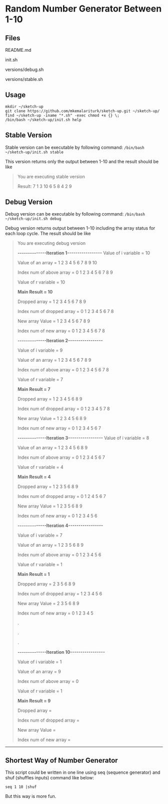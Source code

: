 # Random Number Generator Between 1-10

## Files

README.md

init.sh

versions/debug.sh

versions/stable.sh

## Usage

```
mkdir ~/sketch-up
git clone https://github.com/mkemalariturk/sketch-up.git ~/sketch-up/
find ~/sketch-up -iname "*.sh" -exec chmod +x {} \;
/bin/bash ~/sketch-up/init.sh help
```

## Stable Version

Stable version can be executable by following command:
`/bin/bash ~/sketch-up/init.sh stable`

This version returns only the output between 1-10 and the result should be like

> You are executing stable version
>
> Result:  7  1  3  10  6  5  8  4  2  9

## Debug Version
Debug version can be executable by following command:
`/bin/bash ~/sketch-up/init.sh debug`

Debug version returns output between 1-10 including the array status for each loop cycle. The result should be like

> You are executing debug version
> 
> **--------------Iteration 1-----------------**
> Value of i variable        = 10
> 
> Value of an array          = 1 2 3 4 5 6 7 8 9 10
> 
> Index num of above array   = 0 1 2 3 4 5 6 7 8 9
> 
> Value of r variable        = 10
> 
> **Main Result                = 10**
> 
> Dropped array              = 1 2 3 4 5 6 7 8 9
> 
> Index num of dropped array = 0 1 2 3 4 5 6 7 8
> 
> New array Value            = 1 2 3 4 5 6 7 8 9
> 
> Index num of new array     = 0 1 2 3 4 5 6 7 8
> 
> **--------------Iteration 2-----------------**
> 
> Value of i variable        = 9
> 
> Value of an array          = 1 2 3 4 5 6 7 8 9
> 
> Index num of above array   = 0 1 2 3 4 5 6 7 8
> 
> Value of r variable        = 7
> 
> **Main Result                = 7**
> 
> Dropped array              = 1 2 3 4 5 6 8 9
> 
> Index num of dropped array = 0 1 2 3 4 5 7 8
> 
> New array Value            = 1 2 3 4 5 6 8 9
> 
> Index num of new array     = 0 1 2 3 4 5 6 7
> 
> **--------------Iteration 3-----------------** 
> Value of i variable        = 8
> 
> Value of an array          = 1 2 3 4 5 6 8 9
> 
> Index num of above array   = 0 1 2 3 4 5 6 7
> 
> Value of r variable        = 4
> 
> **Main Result                = 4**
> 
> Dropped array              = 1 2 3 5 6 8 9
> 
> Index num of dropped array = 0 1 2 4 5 6 7
> 
> New array Value            = 1 2 3 5 6 8 9
> 
> Index num of new array     = 0 1 2 3 4 5 6
> 
> **--------------Iteration 4-----------------**
> 
> Value of i variable        = 7
> 
> Value of an array          = 1 2 3 5 6 8 9
> 
> Index num of above array   = 0 1 2 3 4 5 6
> 
> Value of r variable        = 1
> 
> **Main Result                = 1**
> 
> Dropped array              = 2 3 5 6 8 9
> 
> Index num of dropped array = 1 2 3 4 5 6
> 
> New array Value            = 2 3 5 6 8 9
> 
> Index num of new array     = 0 1 2 3 4 5
> 
> .
>
> .
>
> .
>
> **--------------Iteration 10-----------------**
> 
> Value of i variable        = 1
> 
> Value of an array          = 9
> 
> Index num of above array   = 0
> 
> Value of r variable        = 1
> 
> **Main Result                = 9**
> 
> Dropped array              =
> 
> Index num of dropped array =
> 
> New array Value            =
> 
> Index num of new array     =
> 
---
## Shortest Way of Number Generator

This script could be written in one line using seq (sequence generator) and shuf (shuffles inputs) command like below:
```
seq 1 10 |shuf
```

But this way is more fun.
